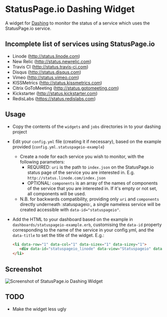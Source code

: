 # StatusPage.io Dashing Widget

A widget for [Dashing](https://github.com/Shopify/dashing) to monitor the status of a service which uses the StatusPage.io service.

## Incomplete list of services using StatusPage.io

 * Linode (http://status.linode.com)
 * New Relic (http://status.newrelic.com)
 * Travis CI (http://status.travis-ci.com)
 * Disqus (http://status.disqus.com)
 * Vimeo (http://status.vimeo.com)
 * KISSMetrics (http://status.kissmetrics.com)
 * Citrix GoToMeeting (http://status.gotomeeting.com)
 * Kickstarter (http://status.kickstarter.com)
 * RedisLabs (https://status.redislabs.com)

## Usage

 * Copy the contents of the `widgets` and `jobs` directories in to your dashing project
 * Edit your `config.yml` file (creating it if necessary), based on the example provided (`config.yml.statuspageio-example`)
   * Create a node for each service you wish to monitor, with the following parameters:
     * REQUIRED: `uri` is the path to `index.json` on the StatusPage.io status page of the service you are interested in. E.g. `http://status.linode.com/index.json`
     * OPTIONAL: `components` is an array of the names of components of the service that you are interested in. If it's empty or not set, all components will be used.
   * N.B. for backwards compatibility, providing only `uri` and `components` directly underneath :statuspageio:, a single nameless service will be created accessible with `data-id="statuspageio"`.
 * Add the HTML to your dashboard based on the example in `dashboards/statuspageio-example.erb`, customising the `data-id` property corresponding to the name of the service in your config.yml, and the `data-title` to set the title of the widget. E.g.:

   ````html
   <li data-row="1" data-col="1" data-sizex="1" data-sizey="1">
      <div data-id="statuspageio_linode" data-view="Statuspageio" data-title="Linode"></div>
   </li>
   ````

## Screenshot

![Screenshot of StatusPage.io Dashing Widget](https://raw.githubusercontent.com/warrenguy/dashing-statuspageio/master/screenshot.png)

## TODO

 * Make the widget less ugly
